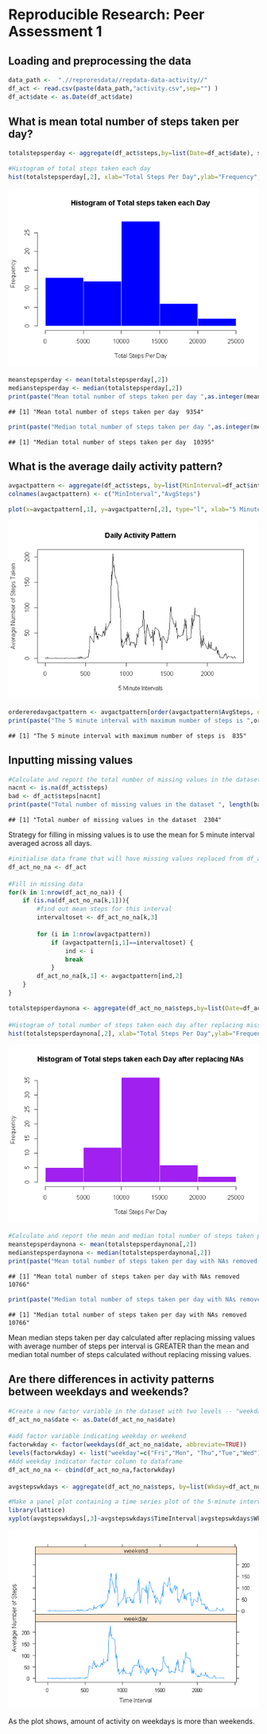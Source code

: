 # Reproducible Research: Peer Assessment 1

## Loading and preprocessing the data

```r
data_path <-  ".//reproresdata//repdata-data-activity//"
df_act <- read.csv(paste(data_path,"activity.csv",sep="") )
df_act$date <- as.Date(df_act$date)
```

## What is mean total number of steps taken per day?

```r
totalstepsperday <- aggregate(df_act$steps,by=list(Date=df_act$date), sum, na.rm=TRUE)
```



```r
#Histogram of total steps taken each day
hist(totalstepsperday[,2], xlab="Total Steps Per Day",ylab="Frequency", main="Histogram of Total steps taken each Day", col="blue" , border="white")
```

![plot of chunk unnamed-chunk-3](figure/hist1.pngunnamed-chunk-3.png) 



```r
meanstepsperday <- mean(totalstepsperday[,2])
medianstepsperday <- median(totalstepsperday[,2])
print(paste("Mean total number of steps taken per day ",as.integer(meanstepsperday)))
```

```
## [1] "Mean total number of steps taken per day  9354"
```

```r
print(paste("Median total number of steps taken per day ",as.integer(medianstepsperday)))
```

```
## [1] "Median total number of steps taken per day  10395"
```

## What is the average daily activity pattern?

```r
avgactpattern <- aggregate(df_act$steps, by=list(MinInterval=df_act$interval), mean, na.rm=TRUE)
colnames(avgactpattern) <- c("MinInterval","AvgSteps")
```

```r
plot(x=avgactpattern[,1], y=avgactpattern[,2], type="l", xlab="5 Minute Intervals", ylab="Average Number of Steps Taken", main="Daily Activity Pattern")
```

![plot of chunk unnamed-chunk-6](figure/actpattern.pngunnamed-chunk-6.png) 


```r
ordereredavgactpattern <- avgactpattern[order(avgactpattern$AvgSteps, decreasing=TRUE,na.last=TRUE),]
print(paste("The 5 minute interval with maximum number of steps is ",ordereredavgactpattern[1,1]))
```

```
## [1] "The 5 minute interval with maximum number of steps is  835"
```

## Inputting missing values

```r
#Calculate and report the total number of missing values in the dataset
nacnt <- is.na(df_act$steps)
bad <- df_act$steps[nacnt]
print(paste("Total number of missing values in the dataset ", length(bad)))
```

```
## [1] "Total number of missing values in the dataset  2304"
```

Strategy for filling in missing values is to use the mean for 5 minute interval averaged across all days.   


```r
#initialise data frame that will have missing values replaced from df_act
df_act_no_na <- df_act

#Fill in missing data
for(k in 1:nrow(df_act_no_na)) {
    if (is.na(df_act_no_na[k,1])){
        #find out mean steps for this interval
        intervaltoset <- df_act_no_na[k,3]
        
        for (i in 1:nrow(avgactpattern))
            if (avgactpattern[i,1]==intervaltoset) {
                ind <- i
                break
            }
        df_act_no_na[k,1] <- avgactpattern[ind,2] 
    }      
}
```
    

```r
totalstepsperdaynona <- aggregate(df_act_no_na$steps,by=list(Date=df_act_no_na$date), sum)

#Histogram of total number of steps taken each day after replacing missing values
hist(totalstepsperdaynona[,2], xlab="Total Steps Per Day",ylab="Frequency", main="Histogram of Total steps taken each Day after replacing NAs", col="purple" , border="white")
```

![plot of chunk unnamed-chunk-10](figure/histreplacingnas.pngunnamed-chunk-10.png) 


```r
#Calculate and report the mean and median total number of steps taken per day
meanstepsperdaynona <- mean(totalstepsperdaynona[,2])
medianstepsperdaynona <- median(totalstepsperdaynona[,2])
print(paste("Mean total number of steps taken per day with NAs removed ",as.integer(meanstepsperdaynona)))
```

```
## [1] "Mean total number of steps taken per day with NAs removed  10766"
```

```r
print(paste("Median total number of steps taken per day with NAs removed ",as.integer(medianstepsperdaynona)))
```

```
## [1] "Median total number of steps taken per day with NAs removed  10766"
```

Mean median steps taken per day calculated after replacing missing values with average number of steps per interval is GREATER than the mean and median total number of steps calculated without replacing missing values.   

## Are there differences in activity patterns between weekdays and weekends?

```r
#Create a new factor variable in the dataset with two levels -- "weekday" and "weekend" indicating whether a given date is a weekday or weekend day.
df_act_no_na$date <- as.Date(df_act_no_na$date)

#add factor variable indicating weekday or weekend
factorwkday <- factor(weekdays(df_act_no_na$date, abbreviate=TRUE))
levels(factorwkday) <- list("weekday"=c("Fri","Mon", "Thu","Tue","Wed"),"weekend"=c("Sat","Sun"))
#Add weekday indicator factor column to dataframe 
df_act_no_na <- cbind(df_act_no_na,factorwkday) 

avgstepswkdays <- aggregate(df_act_no_na$steps, by=list(Wkday=df_act_no_na$factorwkday,TimeInterval=df_act_no_na$interval), mean)
```


```r
#Make a panel plot containing a time series plot of the 5-minute interval (x-axis) and the average number of steps taken, averaged across all weekday days or weekend days (y-axis).
library(lattice)
xyplot(avgstepswkdays[,3]~avgstepswkdays$TimeInterval|avgstepswkdays$Wkday,layout=c(1,2),type="l",xlab="Time Interval", ylab="Average Number of Steps")
```

![plot of chunk unnamed-chunk-13](figure/panels.pngunnamed-chunk-13.png) 

As the plot shows, amount of activity on weekdays is more than weekends. 
